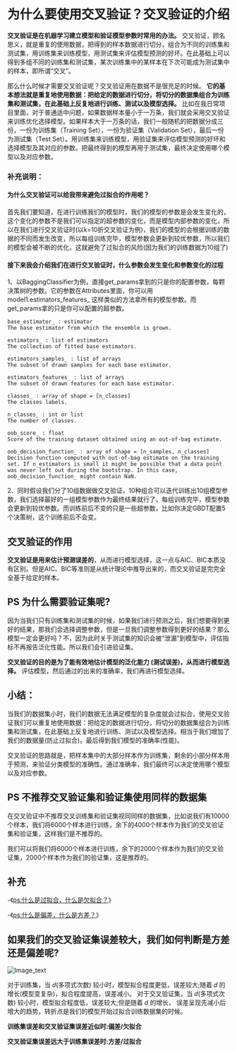 # 为什么要使用交叉验证？交叉验证的介绍


__交叉验证是在机器学习建立模型和验证模型参数时常用的办法。__ 交叉验证，顾名思义，就是重复的使用数据，把得到的样本数据进行切分，组合为不同的训练集和测试集，用训练集来训练模型，用测试集来评估模型预测的好坏。在此基础上可以得到多组不同的训练集和测试集，某次训练集中的某样本在下次可能成为测试集中的样本，即所谓“交叉”。　

那么什么时候才需要交叉验证呢？交叉验证用在数据不是很充足的时候。 __它的基本想法就是重复地使用数据：把给定的数据进行切分，将切分的数据集组合为训练集和测试集，在此基础上反复地进行训练、测试以及模型选择。__ 比如在我日常项目里面，对于普通适中问题，如果数据样本量小于一万条，我们就会采用交叉验证来训练优化选择模型。如果样本大于一万条的话，我们一般随机的把数据分成三份，一份为训练集（Training Set），一份为验证集（Validation Set），最后一份为测试集（Test Set）。用训练集来训练模型，用验证集来评估模型预测的好坏和选择模型及其对应的参数。把最终得到的模型再用于测试集，最终决定使用哪个模型以及对应参数。

### 补充说明：

#### 为什么交叉验证可以给我带来避免过拟合的作用呢？

首先我们要知道，在进行训练我们的模型时，我们的模型的参数是会发生变化的，这个变化的参数不是我们可以指定的超参数的变化，而是模型内部参数的变化，所以在我们进行交叉验证时(以k=10折交叉验证为例)，我们的模型的会根据训练的数据的不同而发生改变，所以每组训练完毕，模型参数会更新到较优参数，所以我们的模型会被不断的优化，这就避免了过拟合的风险(因为我们的训练数据为10组了)

#### 接下来我会介绍我们在进行交叉验证时，什么参数会发生变化和参数变化的过程

1、以BaggingClassifier为例，直接get_params拿到的只是你的配置参数，每颗决策树的参数。它的参数在Attributes里面，你可以用model1.estimators_features_ 这样类似的方法拿所有的模型参数。而get_params拿的只是你可以配置的超参数。

    base_estimator_ : estimator
    The base estimator from which the ensemble is grown.

    estimators_ : list of estimators
    The collection of fitted base estimators.

    estimators_samples_ : list of arrays
    The subset of drawn samples for each base estimator.

    estimators_features_ : list of arrays
    The subset of drawn features for each base estimator.

    classes_ : array of shape = [n_classes]
    The classes labels.

    n_classes_ : int or list
    The number of classes.

    oob_score_ : float
    Score of the training dataset obtained using an out-of-bag estimate.

    oob_decision_function_ : array of shape = [n_samples, n_classes]
    Decision function computed with out-of-bag estimate on the training set. If n_estimators is small it might be possible that a data point was never left out during the bootstrap. In this case, oob_decision_function_ might contain NaN.


2、同时假设我们分了10组数据做交叉验证，10种组合可以迭代训练出10组模型参数，我们选择最好的一组模型参数作为最终结果就行了。每组训练完毕，模型参数会更新到较优参数。而训练前后不变的只是一些超参数，比如你决定GBDT配置5个决策树，这个训练前后不会变。





## 交叉验证的作用

__交叉验证是用来估计预测误差的__，从而进行模型选择，这一点与AIC、BIC本质没有区别。但是AIC、BIC等准则是从统计理论中推导出来的，而交叉验证是完完全全基于给定的样本。


## PS 为什么需要验证集呢?

因为当我们只有训练集和测试集的时候，如果我们进行预测之后，我们想要得到更好的结果，那我们会选择调整参数，但是一旦我们调整参数得到更好的结果？那么模型一定会更好吗？不，因为此时关于测试集的知识会被“泄漏”到模型中，评估指标不再报告泛化性能。所以我们会引进验证集。


__交叉验证的目的是为了能有效地估计模型的泛化能力 (测试误差)，从而进行模型选择。__ 评估模型，然后通过的出来的准确率，我们再进行模型选择。

## 小结：

当我们的数据集小时，我们的数据无法满足模型的复杂度就会过拟合，使用交叉验证我们可以重复地使用数据：把给定的数据进行切分，将切分的数据集组合为训练集和测试集，在此基础上反复地进行训练、测试以及模型选择。相当于我们增加了我们的数据量(防止过拟合)。最后得到我们模型的准确率(性能)。

交叉验证的思路就是，把样本集中的大部分样本作为训练集，剩余的小部分样本用于预测，来验证分类模型的准确性。通过准确率，我们最终可以决定使用哪个模型以及对应参数。

## PS 不推荐交叉验证集和验证集使用同样的数据集

在交叉验证中不推荐交叉训练集和验证集视同同样的数据集，比如说我们有10000个样本，我们将6000个样本进行训练，余下的4000个样本作为我们的交叉验证集和验证集，这样我们是不推荐的。

我们可以将我们将6000个样本进行训练，余下的2000个样本作为我们的交叉验证集，2000个样本作为我们的验证集，这是推荐的。

## 补充

-《[ps:什么是过拟合，什么是欠拟合？](https://github.com/OneStepAndTwoSteps/data_mining_analysis/blob/master/%E6%9C%BA%E5%99%A8%E5%AD%A6%E4%B9%A0/%E8%BF%87%E6%8B%9F%E5%90%88%E5%92%8C%E6%AC%A0%E6%8B%9F%E5%90%88.md)》


-《[ps:什么是偏差，什么是方差？](https://github.com/OneStepAndTwoSteps/data_mining_analysis/blob/master/%E6%96%B9%E5%B7%AE%E3%80%81%E5%81%8F%E5%B7%AE/readme.md)》


## 如果我们的交叉验证集误差较大，我们如何判断是方差还是偏差呢?

![Image_text](https://raw.githubusercontent.com/OneStepAndTwoSteps/data_mining_analysis/master/static/%E6%96%B9%E5%B7%AE%E3%80%81%E5%81%8F%E5%B7%AE/2.png)

对于训练集，当 𝑑(多项式次数) 较小时，模型拟合程度更低，误差较大;随着 𝑑 的增长(模型变复杂)，拟合程度提高，误差减小。 
对于交叉验证集，当 𝑑(多项式次数) 较小时，模型拟合程度低，误差较大;但是随着 𝑑 的增长， 误差呈现先减小后增大的趋势，转折点是我们的模型开始过拟合训练数据集的时候。 


__训练集误差和交叉验证集误差近似时:偏差/欠拟合__

__交叉验证集误差远大于训练集误差时:方差/过拟合__ 


